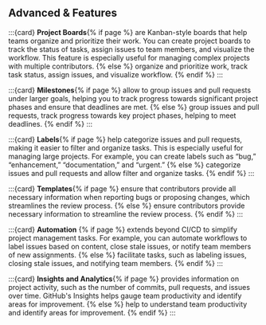 ## Advanced <i class="fab fa-github"></i>&<i class="fab fa-gitlab"></i> Features

:::{card}
**Project Boards**{% if page %}
are Kanban-style boards that help teams organize and prioritize their work. 
You can create project boards to track the status of tasks, assign issues to team members, and visualize the workflow. 
This feature is especially useful for managing complex projects with multiple contributors.
{% else %}
organize and prioritize work, track task status, assign issues, and visualize workflow.
{% endif %}
:::

:::{card}
**Milestones**{% if page %}
allow to group issues and pull requests under larger goals, helping you to track progress towards significant project phases and ensure that deadlines are met.
{% else %}
group issues and pull requests, track progress towards key project phases, helping to meet deadlines.
{% endif %}
:::

:::{card}
**Labels**{% if page %}
help categorize issues and pull requests, making it easier to filter and organize tasks. This is especially useful for managing large projects. 
For example, you can create labels such as “bug,” “enhancement,” “documentation,” and “urgent.”
{% else %}
categorize issues and pull requests and allow filter and organize tasks.
{% endif %}
:::

:::{card}
**Templates**{% if page %}
ensure that contributors provide all necessary information when reporting bugs or proposing changes, which streamlines the review process.
{% else %}
ensure contributors provide necessary information to streamline the review process.
{% endif %}
:::

:::{card}
**Automation** {% if page %}
extends beyond CI/CD to simplify project management tasks.
For example, you can automate workflows to label issues based on content, close stale issues, or notify team members of new assignments.
{% else %}
facilitate tasks, such as labeling issues, closing stale issues, and notifying team members.
{% endif %}
:::

:::{card}
**Insights and Analytics**{% if page %}
provides information on project activity, such as the number of commits, pull requests, and issues over time.
GitHub's Insights helps gauge team productivity and identify areas for improvement.
{% else %}
help to understand team productivity and identify areas for improvement.
{% endif %}
:::
